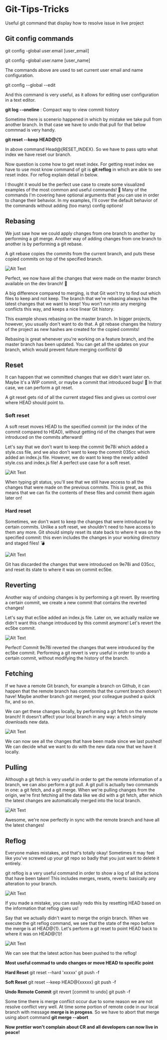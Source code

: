 # Git-Tips-Tricks
Useful git command that display how to resolve issue in live project

## Git config commands
 git config -global user.email [user_email]

 git config -global user.name [user_name]

 The commands above are used to set current user email and name configuration.

 git config --global --edit

 And this command is very useful, as it allows for editing user configuration in a text editor.
 
**git log --oneline** : Compact way to view commit history 

Sometime there is scenerio happened in which by mistake we take pull from another branch. In that case we have to undo that 
pull for that below commnad is very handy.

**git reset --keep HEAD@{1}**

In above command Head@{RESET_INDEX}. So we have to pass upto what index we have reset our branch.

Now question is come how to get reset index. For getting reset index we have to use most know command of git is **git reflog** in which are able to see reset index. For reflog explain detail in below.

I thought it would be the perfect use case to create some visualized examples of the most common and useful commands! 🥳 Many of the commands I'm covering have optional arguments that you can use in order to change their behavior. In my examples, I'll cover the default behavior of the commands without adding (too many) config options!

## Rebasing
We just saw how we could apply changes from one branch to another by performing a git merge. Another way of adding changes from one branch to another is by performing a git rebase.

A git rebase copies the commits from the current branch, and puts these copied commits on top of the specified branch.

![Alt Text](https://res.cloudinary.com/practicaldev/image/fetch/s--EIY4OOcE--/c_limit%2Cf_auto%2Cfl_progressive%2Cq_66%2Cw_880/https://dev-to-uploads.s3.amazonaws.com/i/dwyukhq8yj2xliq4i50e.gif)

Perfect, we now have all the changes that were made on the master branch available on the dev branch! 🎊

A big difference compared to merging, is that Git won't try to find out which files to keep and not keep. The branch that we're rebasing always has the latest changes that we want to keep! You won't run into any merging conflicts this way, and keeps a nice linear Git history.

This example shows rebasing on the master branch. In bigger projects, however, you usually don't want to do that. A git rebase changes the history of the project as new hashes are created for the copied commits!

Rebasing is great whenever you're working on a feature branch, and the master branch has been updated. You can get all the updates on your branch, which would prevent future merging conflicts! 😄

## Reset

It can happen that we committed changes that we didn't want later on. Maybe it's a WIP commit, or maybe a commit that introduced bugs! 🐛 In that case, we can perform a git reset.

A git reset gets rid of all the current staged files and gives us control over where HEAD should point to.

### Soft reset

A soft reset moves HEAD to the specified commit (or the index of the commit compared to HEAD), without getting rid of the changes that were introduced on the commits afterward!

Let's say that we don't want to keep the commit 9e78i which added a style.css file, and we also don't want to keep the commit 035cc which added an index.js file. However, we do want to keep the newly added style.css and index.js file! A perfect use case for a soft reset.

![Alt Text](https://res.cloudinary.com/practicaldev/image/fetch/s---GveiZe---/c_limit%2Cf_auto%2Cfl_progressive%2Cq_66%2Cw_880/https://dev-to-uploads.s3.amazonaws.com/i/je5240aqa5uw9d8j3ibb.gif)

When typing git status, you'll see that we still have access to all the changes that were made on the previous commits. This is great, as this means that we can fix the contents of these files and commit them again later on!

### Hard reset

Sometimes, we don't want to keep the changes that were introduced by certain commits. Unlike a soft reset, we shouldn't need to have access to them any more. Git should simply reset its state back to where it was on the specified commit: this even includes the changes in your working directory and staged files! 💣

![Alt Text](https://res.cloudinary.com/practicaldev/image/fetch/s--GqjwnYkF--/c_limit%2Cf_auto%2Cfl_progressive%2Cq_66%2Cw_880/https://dev-to-uploads.s3.amazonaws.com/i/hlh0kowt3hov1xhcku38.gif)

Git has discarded the changes that were introduced on 9e78i and 035cc, and reset its state to where it was on commit ec5be.

## Reverting

Another way of undoing changes is by performing a git revert. By reverting a certain commit, we create a new commit that contains the reverted changes!

Let's say that ec5be added an index.js file. Later on, we actually realize we didn't want this change introduced by this commit anymore! Let's revert the ec5be commit.

![Alt Text](https://res.cloudinary.com/practicaldev/image/fetch/s--eckmvr2M--/c_limit%2Cf_auto%2Cfl_progressive%2Cq_66%2Cw_880/https://dev-to-uploads.s3.amazonaws.com/i/3kkd2ahn41zixs12xgpf.gif)

Perfect! Commit 9e78i reverted the changes that were introduced by the ec5be commit. Performing a git revert is very useful in order to undo a certain commit, without modifying the history of the branch.

## Fetching

If we have a remote Git branch, for example a branch on Github, it can happen that the remote branch has commits that the current branch doesn't have! Maybe another branch got merged, your colleague pushed a quick fix, and so on.

We can get these changes locally, by performing a git fetch on the remote branch! It doesn't affect your local branch in any way: a fetch simply downloads new data.

![Alt Text](https://res.cloudinary.com/practicaldev/image/fetch/s--38PuARw2--/c_limit%2Cf_auto%2Cfl_progressive%2Cq_66%2Cw_880/https://dev-to-uploads.s3.amazonaws.com/i/bulx1voegfji4vwgndh4.gif)

We can now see all the changes that have been made since we last pushed! We can decide what we want to do with the new data now that we have it locally.

## Pulling

Although a git fetch is very useful in order to get the remote information of a branch, we can also perform a git pull. A git pull is actually two commands in one: a git fetch, and a git merge. When we're pulling changes from the origin, we're first fetching all the data like we did with a git fetch, after which the latest changes are automatically merged into the local branch.

![Alt Text](https://res.cloudinary.com/practicaldev/image/fetch/s---X5AXldj--/c_limit%2Cf_auto%2Cfl_progressive%2Cq_66%2Cw_880/https://dev-to-uploads.s3.amazonaws.com/i/zifpnl1h6a4tk4qdc9sy.gif)

Awesome, we're now perfectly in sync with the remote branch and have all the latest changes! 

## Reflog

Everyone makes mistakes, and that's totally okay! Sometimes it may feel like you've screwed up your git repo so badly that you just want to delete it entirely.

git reflog is a very useful command in order to show a log of all the actions that have been taken! This includes merges, resets, reverts: basically any alteration to your branch.

![Alt Text](https://res.cloudinary.com/practicaldev/image/fetch/s--MMUdOS0P--/c_limit%2Cf_auto%2Cfl_progressive%2Cq_66%2Cw_880/https://dev-to-uploads.s3.amazonaws.com/i/1aqek1py1knwl926ele7.gif)

If you made a mistake, you can easily redo this by resetting HEAD based on the information that reflog gives us!

Say that we actually didn't want to merge the origin branch. When we execute the git reflog command, we see that the state of the repo before the merge is at HEAD@{1}. Let's perform a git reset to point HEAD back to where it was on HEAD@{1}!

![Alt Text](https://res.cloudinary.com/practicaldev/image/fetch/s--A1UMM2AH--/c_limit%2Cf_auto%2Cfl_progressive%2Cq_66%2Cw_880/https://dev-to-uploads.s3.amazonaws.com/i/9z9rhtbw7mrigp0miijz.gif)

We can see that the latest action has been pushed to the reflog!

**Most useful commad to undo changes or move HEAD to specific point**

**Hard Reset**
git reset --hard 'xxxxx'
git push -f

**Soft Reset**
git reset --keep HEAD@{xxxxx}
git push -f

**Undo Remote Commit**
git revert [commit to undo]
git push -f

Some time there is merge conflict occur due to some reason we are not resolve conflict very well. At time some portion of remote code in our local branch with message **merge is in progess**. So we have to abort that merge using abort command
**git merge --abort**

**Now prettier won't complain about CR and all developers can now live in peace!**
